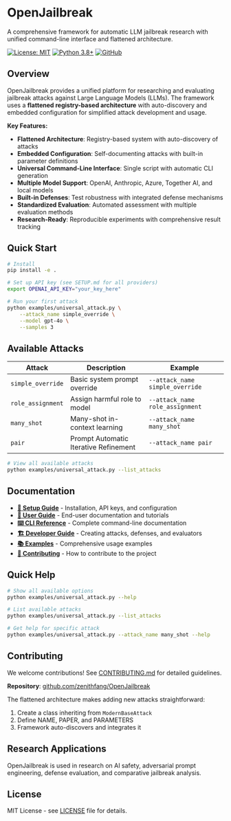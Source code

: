 # OpenJailbreak

A comprehensive framework for automatic LLM jailbreak research with unified command-line interface and flattened architecture.

[![License: MIT](https://img.shields.io/badge/License-MIT-yellow.svg)](LICENSE)
[![Python 3.8+](https://img.shields.io/badge/python-3.8+-blue.svg)](https://www.python.org/downloads/)
[![GitHub](https://img.shields.io/badge/GitHub-zenithfang%2FOpenJailbreak-blue)](https://github.com/zenithfang/OpenJailbreak)

## Overview

OpenJailbreak provides a unified platform for researching and evaluating jailbreak attacks against Large Language Models (LLMs). The framework uses a **flattened registry-based architecture** with auto-discovery and embedded configuration for simplified attack development and usage.

**Key Features:**
- **Flattened Architecture**: Registry-based system with auto-discovery of attacks
- **Embedded Configuration**: Self-documenting attacks with built-in parameter definitions
- **Universal Command-Line Interface**: Single script with automatic CLI generation
- **Multiple Model Support**: OpenAI, Anthropic, Azure, Together AI, and local models
- **Built-in Defenses**: Test robustness with integrated defense mechanisms
- **Standardized Evaluation**: Automated assessment with multiple evaluation methods
- **Research-Ready**: Reproducible experiments with comprehensive result tracking

## Quick Start

```bash
# Install
pip install -e .

# Set up API key (see SETUP.md for all providers)
export OPENAI_API_KEY="your_key_here"

# Run your first attack
python examples/universal_attack.py \
    --attack_name simple_override \
    --model gpt-4o \
    --samples 3
```

## Available Attacks

| Attack | Description | Example |
|--------|-------------|---------|
| `simple_override` | Basic system prompt override | `--attack_name simple_override` |
| `role_assignment` | Assign harmful role to model | `--attack_name role_assignment` |
| `many_shot` | Many-shot in-context learning | `--attack_name many_shot` |
| `pair` | Prompt Automatic Iterative Refinement | `--attack_name pair` |

```bash
# View all available attacks
python examples/universal_attack.py --list_attacks
```

## Documentation

- **[🚀 Setup Guide](SETUP.md)** - Installation, API keys, and configuration
- **[📖 User Guide](docs/USER_GUIDE.md)** - End-user documentation and tutorials
- **[⌨️ CLI Reference](docs/CLI_REFERENCE.md)** - Complete command-line documentation
- **[🏗️ Developer Guide](docs/DEVELOPER_GUIDE.md)** - Creating attacks, defenses, and evaluators
- **[📚 Examples](docs/EXAMPLES.md)** - Comprehensive usage examples
- **[🤝 Contributing](CONTRIBUTING.md)** - How to contribute to the project

## Quick Help

```bash
# Show all available options
python examples/universal_attack.py --help

# List available attacks
python examples/universal_attack.py --list_attacks

# Get help for specific attack
python examples/universal_attack.py --attack_name many_shot --help
```

## Contributing

We welcome contributions! See [CONTRIBUTING.md](CONTRIBUTING.md) for detailed guidelines.

**Repository**: [github.com/zenithfang/OpenJailbreak](https://github.com/zenithfang/OpenJailbreak)

The flattened architecture makes adding new attacks straightforward:
1. Create a class inheriting from `ModernBaseAttack`
2. Define NAME, PAPER, and PARAMETERS
3. Framework auto-discovers and integrates it

## Research Applications

OpenJailbreak is used in research on AI safety, adversarial prompt engineering, defense evaluation, and comparative jailbreak analysis.

## License

MIT License - see [LICENSE](LICENSE) file for details. 